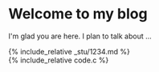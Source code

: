 # Welcome to my blog

I'm glad you are here. I plan to talk about ...

{% include_relative _stu/1234.md %} <br />
{% include_relative code.c %}
